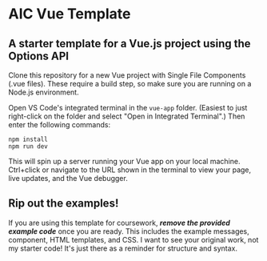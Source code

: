 # AIC Vue Template
## A starter template for a Vue.js project using the Options API

Clone this repository for a new Vue project with Single File Components (.vue files). These require a build step, so make sure you are running on a Node.js environment.

Open VS Code's integrated terminal in the `vue-app` folder. (Easiest to just right-click on the folder and select "Open in Integrated Terminal".) Then enter the following commands:

`npm install`  
`npm run dev`

This will spin up a server running your Vue app on your local machine. Ctrl+click or navigate to the URL shown in the terminal to view your page, live updates, and the Vue debugger.

## Rip out the examples!

If you are using this template for coursework, ***remove the provided example code*** once you are ready. This includes the example messages, component, HTML templates, and CSS. I want to see your original work, not my starter code! It's just there as a reminder for structure and syntax. 